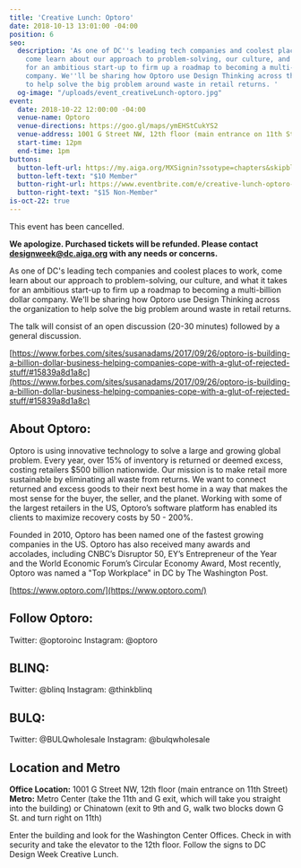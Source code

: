 ```yaml
---
title: 'Creative Lunch: Optoro'
date: 2018-10-13 13:01:00 -04:00
position: 6
seo:
  description: 'As one of DC''s leading tech companies and coolest places to work,
    come learn about our approach to problem-solving, our culture, and what it takes
    for an ambitious start-up to firm up a roadmap to becoming a multi-billion dollar
    company. We''ll be sharing how Optoro use Design Thinking across the organization
    to help solve the big problem around waste in retail returns. '
  og-image: "/uploads/event_creativeLunch-optoro.jpg"
event:
  date: 2018-10-22 12:00:00 -04:00
  venue-name: Optoro
  venue-directions: https://goo.gl/maps/ymEHStCukYS2
  venue-address: 1001 G Street NW, 12th floor (main entrance on 11th Street)
  start-time: 12pm
  end-time: 1pm
buttons:
  button-left-url: https://my.aiga.org/MXSignin?ssotype=chapters&skipblacklist&returnurl=https%3A%2F%2Fdc.aiga.org%2F%3Fpost_type%3Dikit_event%26p%3D280621%26redirect_source%3Deventbrite_register
  button-left-text: "$10 Member"
  button-right-url: https://www.eventbrite.com/e/creative-lunch-optoro-tickets-51349387400
  button-right-text: "$15 Non-Member"
is-oct-22: true
---
```


This event has been cancelled. 

**We apologize. Purchased tickets will be refunded. Please contact designweek@dc.aiga.org with any needs or concerns.**

As one of DC's leading tech companies and coolest places to work, come learn about our approach to problem-solving, our culture, and what it takes for an ambitious start-up to firm up a roadmap to becoming a multi-billion dollar company. We'll be sharing how Optoro use Design Thinking across the organization to help solve the big problem around waste in retail returns. 

The talk will consist of an open discussion (20-30 minutes) followed by a general discussion.

[https://www.forbes.com/sites/susanadams/2017/09/26/optoro-is-building-a-billion-dollar-business-helping-companies-cope-with-a-glut-of-rejected-stuff/#15839a8d1a8c](https://www.forbes.com/sites/susanadams/2017/09/26/optoro-is-building-a-billion-dollar-business-helping-companies-cope-with-a-glut-of-rejected-stuff/#15839a8d1a8c)

## About Optoro:
Optoro is using innovative technology to solve a large and growing global problem. Every year, over 15% of inventory is returned or deemed excess, costing retailers $500 billion nationwide. Our mission is to make retail more sustainable by eliminating all waste from returns. We want to connect returned and excess goods to their next best home in a way that makes the most sense for the buyer, the seller, and the planet. Working with some of the largest retailers in the US, Optoro’s software platform has enabled its clients to maximize recovery costs by 50 - 200%.

Founded in 2010, Optoro has been named one of the fastest growing companies in the US. Optoro has also received many awards and accolades, including CNBC’s Disruptor 50, EY’s Entrepreneur of the Year and the World Economic Forum’s Circular Economy Award, Most recently, Optoro was named a "Top Workplace" in DC by The Washington Post.

[https://www.optoro.com/](https://www.optoro.com/) 

## Follow Optoro:
Twitter: @optoroinc
Instagram: @optoro

## BLINQ:
Twitter: @blinq
Instagram: @thinkblinq

## BULQ:
Twitter: @BULQwholesale
Instagram: @bulqwholesale 

## Location and Metro
**Office Location:** 1001 G Street NW, 12th floor (main entrance on 11th Street)
**Metro:** Metro Center (take the 11th and G exit, which will take you straight into the building) or Chinatown (exit to 9th and G, walk two blocks down G St. and turn right on 11th) 

Enter the building and look for the Washington Center Offices. Check in with security and take the elevator to the 12th floor. Follow the signs to DC Design Week Creative Lunch.
